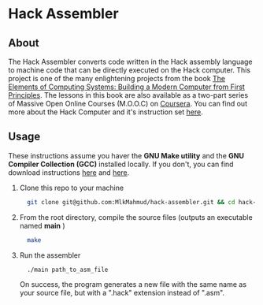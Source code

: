 # Hack Assembler

## About 

The Hack Assembler converts code written in the Hack assembly language to machine code that can be directly executed on the Hack computer. This project is one of the many enlightening projects from the book [The Elements of Computing Systems: Building a Modern Computer from First Principles](https://www.amazon.com/Elements-Computing-Systems-Building-Principles/dp/0262640686). The lessons in this book are also available as a two-part series of Massive Open Online Courses (M.O.O.C) on [Coursera](https://www.coursera.org/learn/build-a-computer). You can find out more about the Hack Computer and it's instruction set [here](https://en.wikipedia.org/wiki/Hack_computer).

## Usage

These instructions assume you haver the **GNU Make utility** and the **GNU Compiler Collection (GCC)** installed locally. If you don't, you can find download instructions [here](https://www.gnu.org/software/make/#download) and [here](https://gcc.gnu.org/install/download.html).

1. Clone this repo to your machine
    ```sh
      git clone git@github.com:MlkMahmud/hack-assembler.git && cd hack-assembler/
    ```
2. From the root directory, compile the source files (outputs an executable named **main** )
    ```sh
      make
    ```
3. Run the assembler
    ```sh
      ./main path_to_asm_file
    ```
    On success, the program generates a new file with the same name as your source file, but with a ".hack" extension instead of ".asm".